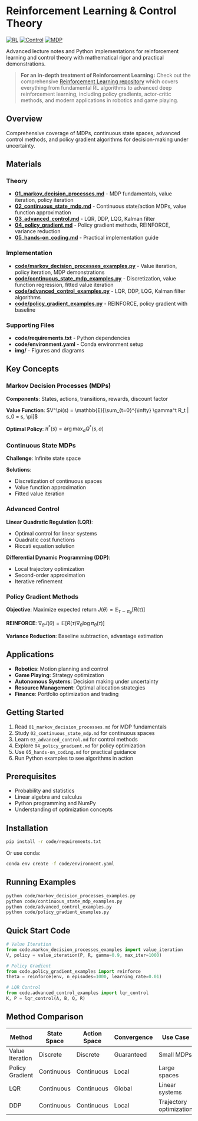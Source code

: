 # Reinforcement Learning & Control Theory

[![RL](https://img.shields.io/badge/RL-Reinforcement%20Learning-blue.svg)](https://en.wikipedia.org/wiki/Reinforcement_learning)
[![Control](https://img.shields.io/badge/Control-Control%20Theory-green.svg)](https://en.wikipedia.org/wiki/Control_theory)
[![MDP](https://img.shields.io/badge/MDP-Markov%20Decision%20Processes-purple.svg)](https://en.wikipedia.org/wiki/Markov_decision_process)

Advanced lecture notes and Python implementations for reinforcement learning and control theory with mathematical rigor and practical demonstrations.

> **For an in-depth treatment of Reinforcement Learning:** Check out the comprehensive [Reinforcement Learning repository](https://github.com/darinz/RL) which covers everything from fundamental RL algorithms to advanced deep reinforcement learning, including policy gradients, actor-critic methods, and modern applications in robotics and game playing.

## Overview

Comprehensive coverage of MDPs, continuous state spaces, advanced control methods, and policy gradient algorithms for decision-making under uncertainty.

## Materials

### Theory
- **[01_markov_decision_processes.md](01_markov_decision_processes.md)** - MDP fundamentals, value iteration, policy iteration
- **[02_continuous_state_mdp.md](02_continuous_state_mdp.md)** - Continuous state/action MDPs, value function approximation
- **[03_advanced_control.md](03_advanced_control.md)** - LQR, DDP, LQG, Kalman filter
- **[04_policy_gradient.md](04_policy_gradient.md)** - Policy gradient methods, REINFORCE, variance reduction
- **[05_hands-on_coding.md](05_hands-on_coding.md)** - Practical implementation guide

### Implementation
- **[code/markov_decision_processes_examples.py](code/markov_decision_processes_examples.py)** - Value iteration, policy iteration, MDP demonstrations
- **[code/continuous_state_mdp_examples.py](code/continuous_state_mdp_examples.py)** - Discretization, value function regression, fitted value iteration
- **[code/advanced_control_examples.py](code/advanced_control_examples.py)** - LQR, DDP, LQG, Kalman filter algorithms
- **[code/policy_gradient_examples.py](code/policy_gradient_examples.py)** - REINFORCE, policy gradient with baseline

### Supporting Files
- **code/requirements.txt** - Python dependencies
- **code/environment.yaml** - Conda environment setup
- **img/** - Figures and diagrams

## Key Concepts

### Markov Decision Processes (MDPs)
**Components**: States, actions, transitions, rewards, discount factor

**Value Function**: $V^\pi(s) = \mathbb{E}[\sum_{t=0}^{\infty} \gamma^t R_t | s_0 = s, \pi]$

**Optimal Policy**: $\pi^*(s) = \arg\max_a Q^*(s,a)$

### Continuous State MDPs
**Challenge**: Infinite state space

**Solutions**:
- Discretization of continuous spaces
- Value function approximation
- Fitted value iteration

### Advanced Control
**Linear Quadratic Regulation (LQR)**:
- Optimal control for linear systems
- Quadratic cost functions
- Riccati equation solution

**Differential Dynamic Programming (DDP)**:
- Local trajectory optimization
- Second-order approximation
- Iterative refinement

### Policy Gradient Methods
**Objective**: Maximize expected return $J(\theta) = \mathbb{E}_{\tau \sim \pi_\theta}[R(\tau)]$

**REINFORCE**: $\nabla_\theta J(\theta) = \mathbb{E}[R(\tau) \nabla_\theta \log \pi_\theta(\tau)]$

**Variance Reduction**: Baseline subtraction, advantage estimation

## Applications

- **Robotics**: Motion planning and control
- **Game Playing**: Strategy optimization
- **Autonomous Systems**: Decision making under uncertainty
- **Resource Management**: Optimal allocation strategies
- **Finance**: Portfolio optimization and trading

## Getting Started

1. Read `01_markov_decision_processes.md` for MDP fundamentals
2. Study `02_continuous_state_mdp.md` for continuous spaces
3. Learn `03_advanced_control.md` for control methods
4. Explore `04_policy_gradient.md` for policy optimization
5. Use `05_hands-on_coding.md` for practical guidance
6. Run Python examples to see algorithms in action

## Prerequisites

- Probability and statistics
- Linear algebra and calculus
- Python programming and NumPy
- Understanding of optimization concepts

## Installation

```bash
pip install -r code/requirements.txt
```

Or use conda:
```bash
conda env create -f code/environment.yaml
```

## Running Examples

```bash
python code/markov_decision_processes_examples.py
python code/continuous_state_mdp_examples.py
python code/advanced_control_examples.py
python code/policy_gradient_examples.py
```

## Quick Start Code

```python
# Value Iteration
from code.markov_decision_processes_examples import value_iteration
V, policy = value_iteration(P, R, gamma=0.9, max_iter=1000)

# Policy Gradient
from code.policy_gradient_examples import reinforce
theta = reinforce(env, n_episodes=1000, learning_rate=0.01)

# LQR Control
from code.advanced_control_examples import lqr_control
K, P = lqr_control(A, B, Q, R)
```

## Method Comparison

| Method | State Space | Action Space | Convergence | Use Case |
|--------|-------------|--------------|-------------|----------|
| Value Iteration | Discrete | Discrete | Guaranteed | Small MDPs |
| Policy Gradient | Continuous | Continuous | Local | Large spaces |
| LQR | Continuous | Continuous | Global | Linear systems |
| DDP | Continuous | Continuous | Local | Trajectory optimization |
